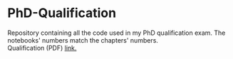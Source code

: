 # PhD-Qualification
Repository containing all the code used in my PhD qualification exam. The notebooks' numbers match the chapters' numbers. <br>
Qualification (PDF) <a href="https://github.com/RodrigoHenriqueRamos/PhD-qualification/blob/main/Quali_Rodrigo_Ramos%20-%20Completa.pdf">link.</a>
